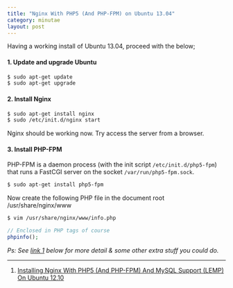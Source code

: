 ```yaml
---
title: "Nginx With PHP5 (And PHP-FPM) on Ubuntu 13.04"
category: minutae
layout: post
---
```


Having a working install of Ubuntu 13.04, proceed with the below;

#### 1. Update and upgrade Ubuntu

```bash
$ sudo apt-get update
$ sudo apt-get upgrade
```

#### 2. Install Nginx

```bash
$ sudo apt-get install nginx
$ sudo /etc/init.d/nginx start
```

Nginx should be working now. Try access the server from a browser.

#### 3. Install PHP-FPM

PHP-FPM is a daemon process (with the init script `/etc/init.d/php5-fpm`) that
runs a FastCGI server on the socket `/var/run/php5-fpm.sock`.

```bash
$ sudo apt-get install php5-fpm
```

Now create the following PHP file in the document root /usr/share/nginx/www

```bash
$ vim /usr/share/nginx/www/info.php
```

``` php
// Enclosed in PHP tags of course
phpinfo();
```

_Ps: See [link 1][1] below for more detail & some other extra stuff you could
do._

---

1. [Installing Nginx With PHP5 (And PHP-FPM) And MySQL Support (LEMP) On Ubuntu 12.10][1]

[1]: http://www.howtoforge.com/installing-nginx-with-php5-and-php-fpm-and-mysql-support-lemp-on-ubuntu-12.10
